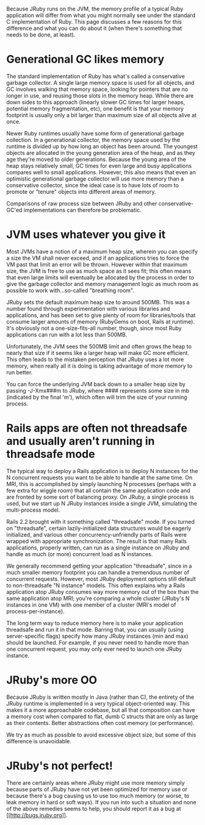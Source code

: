 Because JRuby runs on the JVM, the memory profile of a typical Ruby application will differ from what you might normally see under the standard C implementation of Ruby. This page discusses a few reasons for this difference and what you can do about it (when there's something that needs to be done, at least).

Generational GC likes memory
============================

The standard implementation of Ruby has what's called a conservative garbage collector. A single large memory space is used for all objects, and GC involves walking that memory space, looking for pointers that are no longer in use, and reusing those slots in the memory heap. While there are down sides to this approach (linearly slower GC times for larger heaps, potential memory fragmentation, etc), one benefit is that your memory footprint is usually only a bit larger than maximum size of all objects alive at once.

Newer Ruby runtimes usually have some form of generational garbage collection. In a generational collector, the memory space used by the runtime is divided up by how long an object has been around. The youngest objects are allocated in the young generation area of the heap, and as they age they're moved to older generations. Because the young area of the heap stays relatively small, GC times for even large and busy applications compares well to small applications. However, this also means that even an optimistic generational garbage collector will use more memory than a conservative collector, since the ideal case is to have lots of room to promote or "tenure" objects into different areas of memory.

Comparisons of raw process size between JRuby and other conservative-GC'ed implementations can therefore be problematic.

JVM uses whatever you give it
=============================

Most JVMs have a notion of a maximum heap size, wherein you can specify a size the VM shall never exceed, and if an applications tries to force the VM past that limit an error will be thrown. However within that maximum size, the JVM is free to use as much space as it sees fit; this often means that even large limits will eventually be allocated by the process in order to give the garbage collector and memory management logic as much room as possible to work with...so-called "breathing room".

JRuby sets the default maximum heap size to around 500MB. This was a number found through experimentation with various libraries and applications, and has been set to give plenty of room for libraries/tools that consume larger amounts of memory (RubyGems on boot, Rails at runtime). It's obviously not a one-size-fits-all number, though, since most Ruby applications can run with a lot less than 500MB.

Unfortunately, the JVM sees the 500MB limit and often grows the heap to nearly that size if it seems like a larger heap will make GC more efficient. This often leads to the mistaken perception that JRuby uses a lot more memory, when really all it is doing is taking advantage of more memory to run better.

You can force the underlying JVM back down to a smaller heap size by passing -J-Xmx###m to JRuby, where #### represents some size in mb (indicated by the final 'm'), which often will trim the size of your running process.

Rails apps are often not threadsafe and usually aren't running in threadsafe mode
=================================================================================

The typical way to deploy a Rails application is to deploy N instances for the N concurrent requests you want to be able to handle at the same time. On MRI, this is accomplished by simply launching N processes (perhaps with a few extra for wiggle room) that all contain the same application code and are fronted by some sort of balancing proxy. On JRuby, a single process is used, but we start up N JRuby instances inside a single JVM, simulating the multi-process model.

Rails 2.2 brought with it something called "threadsafe" mode. If you turned on "threadsafe", certain lazily-initialized data structures would be eagerly initialized, and various other concurrency-unfriendly parts of Rails were wrapped with appropriate synchronization. The result is that many Rails applications, properly written, can run as a single instance on JRuby and handle as much (or more) concurrent load as N instances.

We generally recommend getting your application "threadsafe", since in a much smaller memory footprint you can handle a tremendous number of concurrent requests. However, most JRuby deployment options still default to non-threadsafe "N instance" models. This often explains why a Rails application atop JRuby consumes way more memory out of the box than the same application atop MRI; you're comparing a whole cluster (JRuby's N instances in one VM) with one member of a cluster (MRI's model of process-per-instance).

The long term way to reduce memory here is to make your application threadsafe and run it in that mode. Barring that, you can usually (using server-specific flags) specify how many JRuby instances (min and max) should be launched. For example, if you never need to handle more than one concurrent request, you may only ever need to launch one JRuby instance.

JRuby's more OO
===============

Because JRuby is written mostly in Java (rather than C), the entirety of the JRuby runtime is implemented in a very typical object-oriented way. This makes it a more approachable codebase, but all that composition can have a memory cost when compared to flat, dumb C structs that are only as large as their contents. Better abstractions often cost memory (or performance).

We try as much as possible to avoid excessive object size, but some of this difference is unavoidable.

JRuby's not perfect!
====================

There are certainly areas where JRuby might use more memory simply because parts of JRuby have not yet been optimized for memory use or because there's a bug causing us to use too much memory (or worse, to leak memory in hard or soft ways). If you run into such a situation and none of the above remedies seems to help, you should report it as a bug at [[http://bugs.jruby.org]].